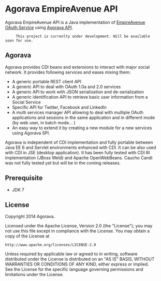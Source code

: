 Agorava EmpireAvenue API
========================

Agorava EmpireAvenue API is a Java implementation of [EmpireAvenue OAuth Service](http://empireavenue.com/developers/apidocs) using [Agorava API](http://agorava.org). 

         This project is currenlty under development. Will be available soon for use. 

Agorava
-------

Agorava provides CDI beans and extensions to interact with major social network. It provides following services and eases mixing them:

* A generic portable REST client API
* A generic API to deal with OAuth 1.0a and 2.0 services
* A generic API to work with JSON serialization and de-serialization
* A generic identification API to retrieve basic user information from a Social Service
* Specific API for Twitter, Facebook and LinkedIn
* A multi services manager API allowing to deal with multiple OAuth applications and sessions in the same application and in different mode (by web user, in batch mode… )
* An easy way to extend it by creating a new module for a new services using Agorava SPI.

Agorava is independent of CDI implementation and fully portable between Java EE 6 and Servlet environments enhanced with CDI. It can be also used with CDI in JSE (desktop application). It has been fully tested with CDI RI implementation (JBoss Weld) and Apache OpenWebBeans. Caucho Candi was not fully tested yet but will be in the coming releases.

Prerequisite
------------
* JDK 7

License
-------
Copyright 2014 Agorava.

Licensed under the Apache License, Version 2.0 (the "License");
you may not use this file except in compliance with the License.
You may obtain a copy of the License at

    http://www.apache.org/licenses/LICENSE-2.0

Unless required by applicable law or agreed to in writing, software
distributed under the License is distributed on an "AS IS" BASIS,
WITHOUT WARRANTIES OR CONDITIONS OF ANY KIND, either express or implied.
See the License for the specific language governing permissions and
limitations under the License.


